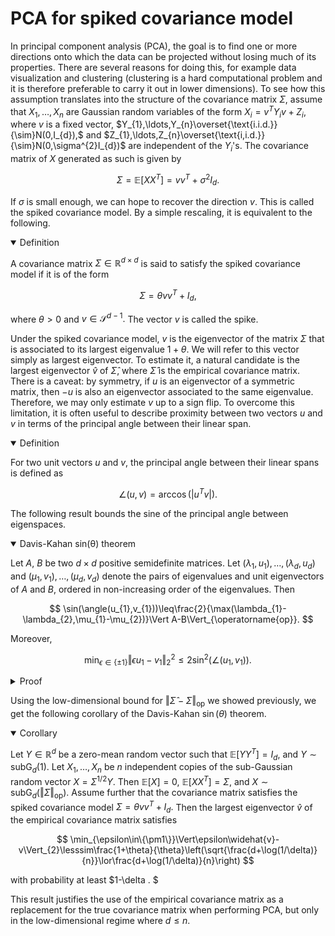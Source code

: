 # PCA for spiked covariance model

In principal component analysis (PCA), the goal is to find one or more directions onto which the data can be projected without losing much of its properties. There are several reasons for doing this, for example data visualization and clustering (clustering is a hard computational problem and it is therefore preferable to carry it out in lower dimensions). To see how this assumption translates into the structure of the covariance matrix $\Sigma,$ assume that $X_{1},\ldots,X_{n}$ are Gaussian random variables of the form $X_{i}=v^{T}Y_{i}v+Z_{i},$ where $v$ is a fixed vector, $Y_{1},\ldots,Y_{n}\overset{\text{i.i.d.}}{\sim}N(0,I_{d}),$ and $Z_{1},\ldots,Z_{n}\overset{\text{i,i.d.}}{\sim}N(0,\sigma^{2}I_{d})$ are independent of the $Y_{i}$'s. The covariance matrix of $X$ generated as such is given by

$$
\Sigma=\mathbb{E}[XX^{T}]=vv^{T}+\sigma^{2}I_{d}.
$$

If $\sigma$ is small enough, we can hope to recover the direction $v.$ This is called the spiked covariance model. By a simple rescaling, it is equivalent to the following. 

<details open>
<summary>Definition</summary>

A covariance matrix $\Sigma\in\mathbb{R}^{d\times d}$ is said to satisfy the spiked covariance model if it is of the form

$$
\Sigma=\theta vv^{T}+I_{d},
$$

where $\theta>0$ and $v\in\mathcal{S}^{d-1}.$ The vector $v$ is called the spike.
</details>



Under the spiked covariance model, $v$ is the eigenvector of the matrix $\Sigma$ that is associated to its largest eigenvalue $1+\theta .$ We will refer to this vector simply as largest eigenvector. To estimate it, a natural candidate is the largest eigenvector $\widehat{v}$ of $\widehat{\Sigma},$ where $\widehat{\Sigma}$ is the empirical covariance matrix. There is a caveat: by symmetry, if $u$ is an eigenvector of a symmetric matrix, then $-u$ is also an eigenvector associated to the same eigenvalue. Therefore, we may only estimate $v$ up to a sign flip. To overcome this limitation, it is often useful to describe proximity between two vectors $u$ and $v$ in terms of the principal angle between their linear span. 


<details open>
<summary>Definition</summary>

For two unit vectors $u$ and $v,$ the principal angle between their linear spans is defined as

$$
\angle(u,v)=\arccos(|u^{T}v|).
$$
</details>

The following result bounds the sine of the principal angle between eigenspaces. 

<details open>
<summary>Davis-Kahan sin(θ) theorem</summary>

Let $A,$ $B$ be two $d\times d$ positive semidefinite matrices. Let $(\lambda_{1},u_{1}),\ldots,(\lambda_{d},u_{d})$ and $(\mu_{1},v_{1}),\ldots,(\mu_{d},v_{d})$ denote the pairs of eigenvalues and unit eigenvectors of $A$ and $B,$ ordered in non-increasing order of the eigenvalues. Then

$$
\sin(\angle(u_{1},v_{1}))\leq\frac{2}{\max(\lambda_{1}-\lambda_{2},\mu_{1}-\mu_{2})}\Vert A-B\Vert_{\operatorname{op}}.
$$

Moreover, 

$$
\min_{\epsilon\in\{\pm1\}}\Vert\epsilon u_{1}-v_{1}\Vert_{2}^{2}\leq2\sin^{2}(\angle(u_{1},v_{1})).
$$
</details>

<details>
<summary>Proof</summary>

Note that $u_{1}^{T}Au_{1}=\lambda_{1}.$ For any $x\in\mathcal{S}^{d-1},$ it holds

$$
\begin{aligned}
x^{T}Ax	&=\sum_{j=1}^{d}\lambda_{j}(u_{j}^{T}x)^{2} \\
	&\leq\lambda_{1}(u_{1}^{T}x)^{2}+\lambda_{2}(1-(u_{1}^{T}x)^{2}) \\
	&=\lambda_{1}\cos^{2}(\angle(u_{1},x))+\lambda_{2}\sin^{2}(\angle(u_{1},x)).
\end{aligned}
$$

Taking $x=v_{1},$ we get

$$
\begin{aligned}
u_{1}^{T}Au_{1}-v_{1}^{T}Av_{1}	&\geq\lambda_{1}-\lambda_{1}\cos^{2}(\angle(u_{1},x))-\lambda_{2}\sin^{2}(\angle(u_{1},x)) \\
	&=(\lambda_{1}-\lambda_{2})\sin^{2}(\angle(u_{1},x)).
\end{aligned}
$$

On the other hand, 

$$
\begin{aligned}
u_{1}^{T}Au_{1}-v_{1}^{T}Av_{1}	&=u_{1}^{T}Bu_{1}-v_{1}^{T}Av_{1}+u_{1}^{T}(A-B)u_{1} \\
	&\leq v_{1}^{T}Bv_{1}-v_{1}^{T}Av_{1}+u_{1}^{T}(A-B)u_{1} \\
	&=\langle A-B,u_{1}u_{1}^{T}-v_{1}v_{1}^{T}\rangle \\
	&\leq\Vert A-B\Vert_{\text{op}}\Vert u_{1}u_{1}^{T}-v_{1}v_{1}^{T}\Vert_{\text{nuc}} \\
	&\leq\sqrt{2}\Vert A-B\Vert_{\text{op}}\Vert u_{1}u_{1}^{T}-v_{1}v_{1}^{T}\Vert_{\text{F}}
\end{aligned}
$$

where in the last inequality we used the fact that $\text{rank}(u_{1}u_{1}^{T}-v_{1}v_{1}^{T})\leq2.$ Then we have

$$
\Vert u_{1}u_{1}^{T}-v_{1}v_{1}^{T}\Vert_{\text{F}}^{2}=2-2(u_{1}^{T}v_{1})^{2}=2\sin^{2}(\angle(u_{1},v_{1})).
$$

So it follows that 

$$
(\lambda_{1}-\lambda_{2})\sin^{2}(\angle(u_{1},v_{1}))\leq2\Vert A-B\Vert_{\text{op}}\sin(\angle(u_{1},v_{1})).
$$

Note that we can replace $\lambda_{1}-\lambda_{2}$ with $\mu_{1}-\mu_{2}$ since the result is completely symmetric in $A$ and $B,$ so this shows the first bound. The second bound follows from $\min_{\epsilon\in\{\pm1\}}\Vert\epsilon u_{1}-v_{1}\Vert_{2}^{2}\leq2-2|u_{1}^{T}v_{1}|\leq2-2(u_{1}^{T}v_{1})^{2}=2\sin^{2}(\angle(u_{1},x)).$

</details>


Using the low-dimensional bound for $\Vert\widehat{\Sigma}-\Sigma\Vert_{\operatorname{op}}$ we showed previously, we get the following corollary of the Davis-Kahan $\sin(\theta)$ theorem.

<details open>
<summary>Corollary</summary>

Let $Y\in\mathbb{R}^{d}$ be a zero-mean random vector such that $\mathbb{E}[YY^{T}]=I_{d},$ and $Y\sim\operatorname{subG}_{d}(1).$ Let $X_{1},\ldots,X_{n}$ be $n$ independent copies of the sub-Gaussian random vector $X=\Sigma^{1/2}Y.$ Then $\mathbb{E}[X]=0,$ $\mathbb{E}[XX^{T}]=\Sigma ,$ and $X\sim\operatorname{subG}_{d}(\Vert\Sigma\Vert_{\operatorname{op}}).$ Assume further that the covariance matrix satisfies the spiked covariance model $\Sigma=\theta vv^{T}+I_{d}.$ Then the largest eigenvector $\widehat{v}$ of the empirical covariance matrix satisfies

$$
\min_{\epsilon\in\{\pm1\}}\Vert\epsilon\widehat{v}-v\Vert_{2}\lesssim\frac{1+\theta}{\theta}\left(\sqrt{\frac{d+\log(1/\delta)}{n}}\lor\frac{d+\log(1/\delta)}{n}\right)
$$

with probability at least $1-\delta . $
</details>


This result justifies the use of the empirical covariance matrix as a replacement for the true covariance matrix when performing PCA, but only in the low-dimensional regime where $d\leq n.$ 